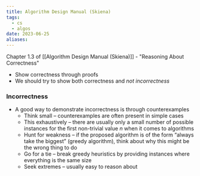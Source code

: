 ```yaml
---
title: Algorithm Design Manual (Skiena)
tags:
  - cs
  - algos
date: 2023-06-25
aliases:
---
```


Chapter 1.3 of [[Algorithm Design Manual (Skiena)]] - "Reasoning About Correctness"

- Show correctness through proofs
- We should try to show both correctness and *not incorrectness*

### Incorrectness
- A good way to demonstrate incorrectness is through counterexamples
	- Think small – counterexamples are often present in simple cases
	- This exhaustively – there are usually only a small number of possible instances for the first non-trivial value *n* when it comes to algorithms
	- Hunt for weakness – if the proposed algorithm is of the form “always take the biggest” (greedy algorithm), think about why this might be the wrong thing to do
	- Go for a tie – break greedy heuristics by providing instances where everything is the same size
	- Seek extremes  – usually easy to reason about